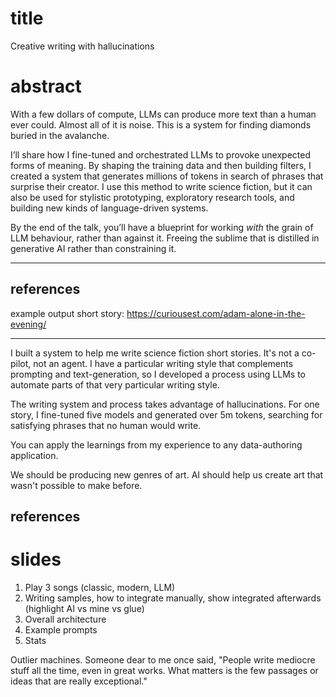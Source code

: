 # title

Creative writing with hallucinations

# abstract


With a few dollars of compute, LLMs can produce more text than a human ever could. Almost all of it is noise. This is a system for finding diamonds buried in the avalanche.

I’ll share how I fine-tuned and orchestrated LLMs to provoke unexpected forms of meaning. By shaping the training data and then building filters, I created a system that generates millions of tokens in search of phrases that surprise their creator. I use this method to write science fiction, but it can also be used for stylistic prototyping, exploratory research tools, and building new kinds of language-driven systems.

By the end of the talk, you’ll have a blueprint for working _with_ the grain of LLM behaviour, rather than against it. Freeing the sublime that is distilled in generative AI rather than constraining it.

---

## references

example output short story:
https://curiousest.com/adam-alone-in-the-evening/

---

I built a system to help me write science fiction short stories. It's not a co-pilot, not an agent. I have a particular writing style that complements prompting and text-generation, so I developed a process using LLMs to automate parts of that very particular writing style.

The writing system and process takes advantage of hallucinations. For one story, I fine-tuned five models and generated over 5m tokens, searching for satisfying phrases that no human would write.

You can apply the learnings from my experience to any data-authoring application.

We should be producing new genres of art.
AI should help us create art that wasn't possible to make before.

## references




# slides

1. Play 3 songs (classic, modern, LLM)
2. Writing samples, how to integrate manually, show integrated afterwards (highlight AI vs mine vs glue)
3. Overall architecture
4. Example prompts
5. Stats



Outlier machines.
Someone dear to me once said, "People write mediocre stuff all the time, even in great works. What matters is the few passages or ideas that are really exceptional."